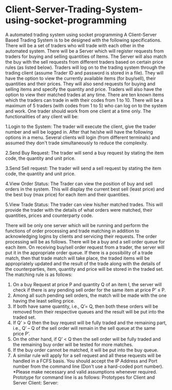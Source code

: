 # Client-Server-Trading-System-using-socket-programming
A automated trading system using socket programming
A Client-Server Based Trading System is to be designed with the following specifications. There will be a set of 
traders who will trade with each other in the automated system. There will be a Server which will register 
requests from traders for buying and selling quantities of Items. The Server will also match the buy with the sell 
requests from different traders based on certain price rules (as listed below). Traders will log on to the trading 
system through the trading client (assume Trader ID and password is stored in a file). They will have the option 
to view the currently available items (for buy/sell), their quantities and their prices. They will also send 
requests for buying and selling items and specify the quantity and price. Traders will also have the option to 
view their matched trades at any time. There are ten known items which the traders can trade in with their 
codes from 1 to 10. There will be a maximum of 5 traders (with codes from 1 to 5) who can log on to the system 
and work. One trader should work from one client at a time only.
The functionalities of any client will be:

1.Login to the System: The trader will execute the client, give the trader number and will be logged in. 
After that he/she will have the following options in a menu. Several clients will login (from different 
terminals) and assumed they don't trade simultaneously to reduce the complexity. 

2.Send Buy Request: The trader will send a buy request by stating the item code, the quantity and unit 
price. 

3.Send Sell request: The trader will send a sell request by stating the item code, the quantity and unit 
price. 

4.View Order Status: The Trader can view the position of buy and sell orders in the system. This will 
display the current best sell (least price) and the best buy (max price) for each item and their quantities. 

5.View Trade Status: The trader can view his/her matched trades. This will provide the trader with the 
details of what orders were matched, their quantities, prices and counterparty code.

There will be only one server which will be running and perform the functions of order processing and trade 
matching in addition to acknowledging logins by clients and servicing their requests. The order processing will 
be as follows. There will be a buy and a sell order queue for each item. On receiving buy/sell order request from 
a trader, the server will put it in the appropriate order queue. If there is a possibility of a trade match, then that 
trade match will take place, the traded items will be appropriately updated and the result of the trade along 
with the details of the counterparties, item, quantity and price will be stored in the traded set. The matching 
rule is as follows:

1. On a buy Request at price P and quantity Q of an item I, the server will check if there is any pending sell 
order for the same item at price P’ ≤ P.
2. Among all such pending sell orders, the match will be made with the one having the least selling price.
3. If both have same quantity, i.e., Q’= Q, then both these orders will be removed from their respective 
queues and the result will be put into the traded set.
4. If Q’ > Q then the buy request will be fully traded and the remaining part, i.e., Q’ – Q of the sell order will 
remain in the sell queue at the same price P’. 
5. On the other hand, if Q’ < Q then the sell order will be fully traded and the remaining buy order will be 
tested for more matches.
6. If the buy order cannot be matched, it will be put into the buy queue.
7. A similar rule will apply for a sell request and all these requests will be handled in a FCFS basis.
You should accept the IP Address and Port number from the command line (Don't use a hard-coded port 
number). *Please make necessary and valid assumptions whenever required.
Prototype for command line is as follows:
Prototypes for Client and Server 
Client: <executable code><Server IP Address><Server Port number>
Server: <executable code><Server Port number>

